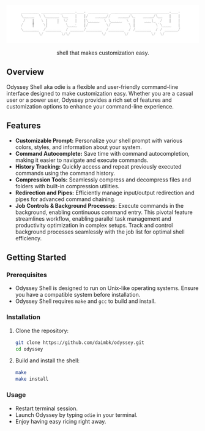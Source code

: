 <div align="center">
    <img src="./assets/ascii.png">
    <p>shell that makes customization easy.</p>
</div>

## Overview

Odyssey Shell aka odie is a flexible and user-friendly command-line interface designed to make customization easy. Whether you are a casual user or a power user, Odyssey provides a rich set of features and customization options to enhance your command-line experience.

## Features

- **Customizable Prompt:** Personalize your shell prompt with various colors, styles, and information about your system.
- **Command Autocomplete:** Save time with command autocompletion, making it easier to navigate and execute commands.
- **History Tracking:** Quickly access and repeat previously executed commands using the command history.
- **Compression Tools:** Seamlessly compress and decompress files and folders with built-in compression utilities.
- **Redirection and Pipes:** Efficiently manage input/output redirection and pipes for advanced command chaining.
- **Job Controls & Background Processes:** Execute commands in the background, enabling continuous command entry. This pivotal feature streamlines workflow, enabling parallel task management and productivity optimization in complex setups. Track and control background processes seamlessly with the job list for optimal shell efficiency.

## Getting Started

### Prerequisites

- Odyssey Shell is designed to run on Unix-like operating systems. Ensure you have a compatible system before installation.
- Odyssey Shell requires `make` and `gcc` to build and install.

### Installation

1. Clone the repository:

    ```bash
    git clone https://github.com/daimbk/odyssey.git
    cd odyssey
    ```

2. Build and install the shell:

    ```bash
    make
    make install
    ```

### Usage

- Restart terminal session.
- Launch Odyssey by typing `odie` in your terminal.
- Enjoy having easy ricing right away.
